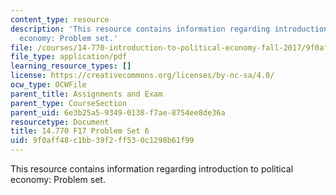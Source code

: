 ```yaml
---
content_type: resource
description: 'This resource contains information regarding introduction to political
  economy: Problem set.'
file: /courses/14-770-introduction-to-political-economy-fall-2017/9f0aff48c1bb39f2ff530c1298b61f99_MIT14_770F17_pset6.pdf
file_type: application/pdf
learning_resource_types: []
license: https://creativecommons.org/licenses/by-nc-sa/4.0/
ocw_type: OCWFile
parent_title: Assignments and Exam
parent_type: CourseSection
parent_uid: 6e3b25a5-9349-0138-f7ae-8754ee8de36a
resourcetype: Document
title: 14.770 F17 Problem Set 6
uid: 9f0aff48-c1bb-39f2-ff53-0c1298b61f99
---
```

This resource contains information regarding introduction to political economy: Problem set.